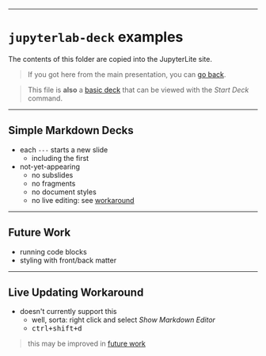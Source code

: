 <!-- some comment-->

---

# `jupyterlab-deck` examples

The contents of this folder are copied into the JupyterLite site.

> If you got here from the main presentation, you can [go back](./README.ipynb#Multiple-Documents).

> This file is **also** a [basic deck](#Simple-Markdown-Decks) that can be viewed with
> the _Start Deck_ command.

---

## Simple Markdown Decks

- each `---` starts a new slide
  - including the first
- not-yet-appearing
  - no subslides
  - no fragments
  - no document styles
  - no live editing: see [workaround](#Live-Updating-Workaround)

---

## Future Work

- running code blocks
- styling with front/back matter

---

## Live Updating Workaround

- doesn't currently support this
  - well, sorta: right click and select _Show Markdown Editor_
  - <kbd>ctrl+shift+d</kbd>

> this may be improved in [future work](#Future-Work)
